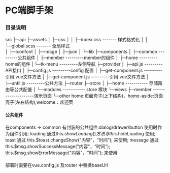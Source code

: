 # PC端脚手架
### 目录说明
src
    ├─api
    ├─assets
    │  ├─css
    │  │  ├─index.css    ------- 样式格式化
    │  │  └─global.scss  ------- 全局样式	
    │  ├─iconfont
    │  ├─image
    │  ├─json
    │  └─lib
    ├─components
    │  ├─common             ---------公共组件
    │  ├─member             ---------member的组件
    │  ├─home				---------home的组件
    |  └─tk-menu		    ---------左侧导航 
    ├─provider 
    │  ├─api.js             ---------API接口
    │  ├─config.js          ---------config 配置
    │  ├─get-component.js	---------引用.vue文件方法
    │  ├─get-component.js	---------引用.vue文件方法
    │  ├─until.js        	---------公共方法
    ├─router
    ├─store
    │  ├─home			-----------	存储路由等公共配置
    │  └─modules        ----------- store 模块
    └─views
        ├─member        --------------------演示页面
        └─other			home:页面壳子(上下结构)，home-aside:页面壳子(左右结构),welcome：欢迎页

#### 公共组件
在components => common 有封装的公共组件:dialog/drawer/button 使用时作为组件引用;
loading 通过this.$showLoading()方法与this.$hideLoading 使用;
toast 通过 this.$toast.changeShow("内容"，“时间”); 来使用;  
message 通过  this.$msg.showSuccessMessage("内容"，“时间”); this.$msg.showErrorMessage("内容"，“时间”); 来使用

#### 
部署时需要在vue.config.js 及router 中替换baseUrl